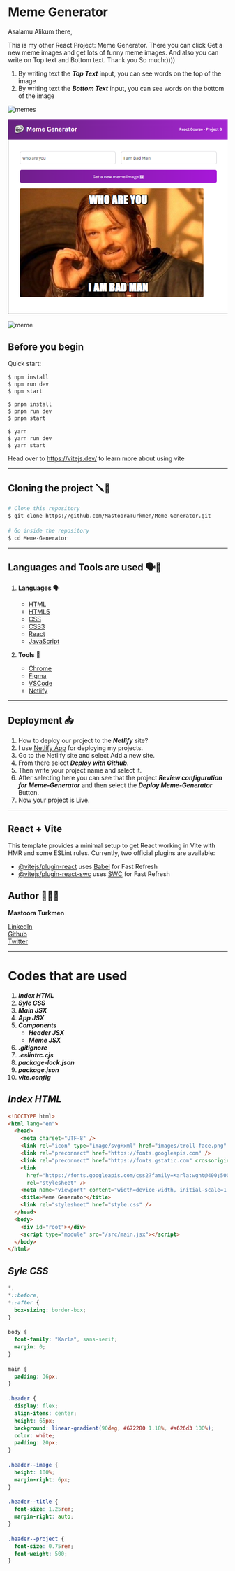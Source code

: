 # Meme Generator

Asalamu Alikum there,


This is my other React Project: Meme Generator. There you can click Get a new meme images and get lots of funny meme images. And also you can write on Top text and Bottom text.
Thank you So much:))))


1. By writing text the _**Top Text**_ input, you can see words on the top of the image
2. By writing text the _**Bottom Text**_ input, you can see words on the bottom of the image

![memes](https://github.com/MastooraTurkmen/Meme-Generator/assets/132576850/a8ea38df-2c2b-4a32-8462-c6937d911bbc)

![Alt text](<Screenshot 2023-10-02 104159.png>)

![meme](https://github.com/MastooraTurkmen/Meme-Generator/assets/132576850/670d50bf-4eae-4886-a84b-56d73347879b)


## Before you begin

Quick start:

````
$ npm install
$ npm run dev
$ npm start
````

````
$ pnpm install
$ pnpm run dev
$ pnpm start
````

````
$ yarn
$ yarn run dev
$ yarn start
````

Head over to https://vitejs.dev/ to learn more about using vite

-------

## Cloning the project 🪛🔨

```bash
# Clone this repository
$ git clone https://github.com/MastooraTurkmen/Meme-Generator.git

# Go inside the repository
$ cd Meme-Generator
```

-------


## Languages and Tools are used 🗣️🔧

1. **Languages** 🗣️

    + [HTML](https://github.com/topics/html)
    + [HTML5](https://github.com/topics/html5)
    + [CSS](https://github.com/topics/css)
    + [CSS3](https://github.com/topics/css3)
    + [React](https://github.com/topics/react)
    + [JavaScript](https://github.com/topics/javascript)

2. **Tools** 🔧

    + [Chrome](https://github.com/topics/chrome)
    + [Figma](https://github.com/topics/figma)
    + [VSCode](https://github.com/topics/vscode)
    + [Netlify](https://github.com/topics/netlify)


------

## Deployment 📥

1. How to deploy our project to the ***Netlify*** site?
2. I use [Netlify App](https://app.netlify.com/) for deploying my projects.
3. Go to the Netlify site and select Add a new site.
4. From there select **_Deploy with Github_**.
5. Then write your project name and select it.
6. After selecting here you can see that the project **_Review configuration for Meme-Generator_** and then select the **_Deploy Meme-Generator_** Button.
7. Now your project is Live.


-----

## React + Vite

This template provides a minimal setup to get React working in Vite with HMR and some ESLint rules.
Currently, two official plugins are available:

- [@vitejs/plugin-react](https://github.com/vitejs/vite-plugin-react/blob/main/packages/plugin-react/README.md) uses [Babel](https://babeljs.io/) for Fast Refresh
- [@vitejs/plugin-react-swc](https://github.com/vitejs/vite-plugin-react-swc) uses [SWC](https://swc.rs/) for Fast Refresh


## Author 👩🏻‍💻 

**Mastoora Turkmen**  

[LinkedIn](https://www.linkedin.com/in/mastoora-turkmen/) 
<br>
[Github](https://github.com/MastooraTurkmen/) 
<br>
[Twitter](https://twitter.com/MastooraJ22)


------

# Codes that are used

1. ***Index HTML***
2. ***Syle CSS***
3. ***Main JSX***
4. ***App JSX***
5. ***Components***
   + ***Header JSX***
   + ***Meme JSX***
6. ***.gitignore***
7. ***.eslintrc.cjs***
8. ***package-lock.json***
9. ***package.json***
10. ***vite.config***



## ***Index HTML***

```html
<!DOCTYPE html>
<html lang="en">
  <head>
    <meta charset="UTF-8" />
    <link rel="icon" type="image/svg+xml" href="images/troll-face.png" />
    <link rel="preconnect" href="https://fonts.googleapis.com" />
    <link rel="preconnect" href="https://fonts.gstatic.com" crossorigin />
    <link
      href="https://fonts.googleapis.com/css2?family=Karla:wght@400;500;700&display=swap"
      rel="stylesheet" />
    <meta name="viewport" content="width=device-width, initial-scale=1.0" />
    <title>Meme Generator</title>
    <link rel="stylesheet" href="style.css" />
  </head>
  <body>
    <div id="root"></div>
    <script type="module" src="/src/main.jsx"></script>
  </body>
</html>

```

## ***Syle CSS***

```css
*,
*::before,
*::after {
  box-sizing: border-box;
}

body {
  font-family: "Karla", sans-serif;
  margin: 0;
}

main {
  padding: 36px;
}

.header {
  display: flex;
  align-items: center;
  height: 65px;
  background: linear-gradient(90deg, #672280 1.18%, #a626d3 100%);
  color: white;
  padding: 20px;
}

.header--image {
  height: 100%;
  margin-right: 6px;
}

.header--title {
  font-size: 1.25rem;
  margin-right: auto;
}

.header--project {
  font-size: 0.75rem;
  font-weight: 500;
}

```